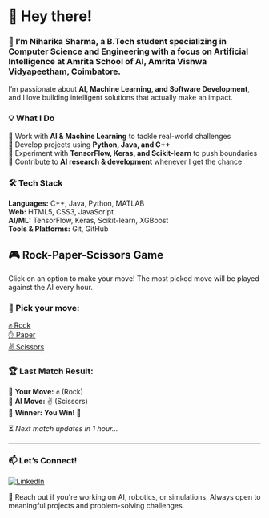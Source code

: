 # 👋 Hey there!  

### 🚀 I’m Niharika Sharma, a B.Tech student specializing in Computer Science and Engineering with a focus on **Artificial Intelligence** at **Amrita School of AI, Amrita Vishwa Vidyapeetham, Coimbatore**.  
I’m passionate about **AI, Machine Learning, and Software Development**, and I love building intelligent solutions that actually make an impact.  

### 💡 What I Do  
🔹 Work with **AI & Machine Learning** to tackle real-world challenges  
🔹 Develop projects using **Python, Java, and C++**  
🔹 Experiment with **TensorFlow, Keras, and Scikit-learn** to push boundaries  
🔹 Contribute to **AI research & development** whenever I get the chance  

### 🛠 Tech Stack  
**Languages:** C++, Java, Python, MATLAB  
**Web:** HTML5, CSS3, JavaScript  
**AI/ML:** TensorFlow, Keras, Scikit-learn, XGBoost  
**Tools & Platforms:** Git, GitHub  

## 🎮 Rock-Paper-Scissors Game  
Click on an option to make your move! The most picked move will be played against the AI every hour.  

### 🤖 Pick your move:  
[✊ Rock](https://github.com/NiharikaSharma/NiharikaSharma/issues/new?title=Move%3A%20Rock)  
[✋ Paper](https://github.com/NiharikaSharma/NiharikaSharma/issues/new?title=Move%3A%20Paper)  
[✌ Scissors](https://github.com/NiharikaSharma/NiharikaSharma/issues/new?title=Move%3A%20Scissors)  

### 🏆 Last Match Result:  
🧑 **Your Move:** ✊ (Rock)  
🤖 **AI Move:** ✌ (Scissors)  
🥇 **Winner:** **You Win! 🎉**  

⏳ *Next match updates in 1 hour...*


---

### **📫 Let’s Connect!**  
[![LinkedIn](https://img.shields.io/badge/LinkedIn-Profile-blue?logo=linkedin)](https://www.linkedin.com/in/niharika-sharma-437951278)  

📧 Reach out if you're working on AI, robotics, or simulations. Always open to meaningful projects and problem-solving challenges.
